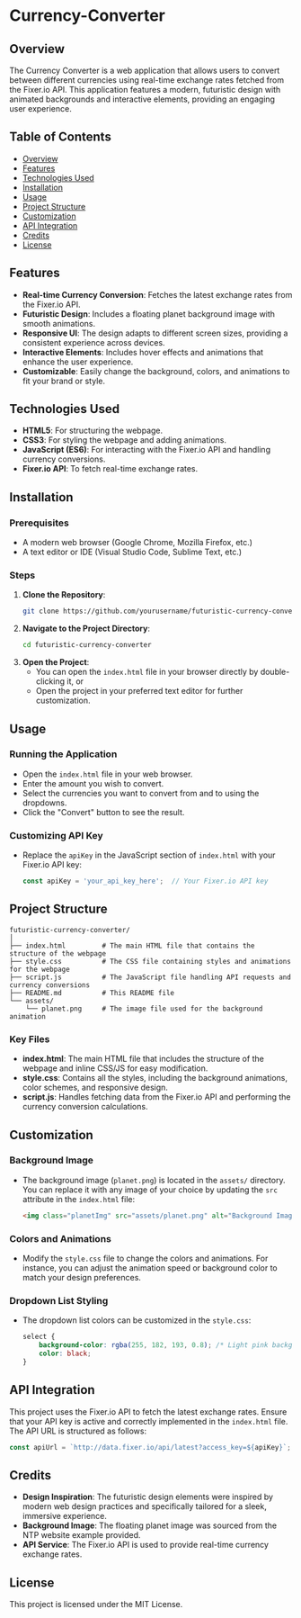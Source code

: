 # Currency-Converter

## Overview

The Currency Converter is a web application that allows users to convert between different currencies using real-time exchange rates fetched from the Fixer.io API. This application features a modern, futuristic design with animated backgrounds and interactive elements, providing an engaging user experience.

## Table of Contents

- [Overview](#overview)
- [Features](#features)
- [Technologies Used](#technologies-used)
- [Installation](#installation)
- [Usage](#usage)
- [Project Structure](#project-structure)
- [Customization](#customization)
- [API Integration](#api-integration)
- [Credits](#credits)
- [License](#license)

## Features

- **Real-time Currency Conversion**: Fetches the latest exchange rates from the Fixer.io API.
- **Futuristic Design**: Includes a floating planet background image with smooth animations.
- **Responsive UI**: The design adapts to different screen sizes, providing a consistent experience across devices.
- **Interactive Elements**: Includes hover effects and animations that enhance the user experience.
- **Customizable**: Easily change the background, colors, and animations to fit your brand or style.

## Technologies Used

- **HTML5**: For structuring the webpage.
- **CSS3**: For styling the webpage and adding animations.
- **JavaScript (ES6)**: For interacting with the Fixer.io API and handling currency conversions.
- **Fixer.io API**: To fetch real-time exchange rates.

## Installation

### Prerequisites
- A modern web browser (Google Chrome, Mozilla Firefox, etc.)
- A text editor or IDE (Visual Studio Code, Sublime Text, etc.)

### Steps
1. **Clone the Repository**:
   ```bash
   git clone https://github.com/yourusername/futuristic-currency-converter.git
   ```
2. **Navigate to the Project Directory**:
   ```bash
   cd futuristic-currency-converter
   ```
3. **Open the Project**:
   - You can open the `index.html` file in your browser directly by double-clicking it, or
   - Open the project in your preferred text editor for further customization.

## Usage

### Running the Application
- Open the `index.html` file in your web browser.
- Enter the amount you wish to convert.
- Select the currencies you want to convert from and to using the dropdowns.
- Click the "Convert" button to see the result.

### Customizing API Key
- Replace the `apiKey` in the JavaScript section of `index.html` with your Fixer.io API key:
  ```javascript
  const apiKey = 'your_api_key_here';  // Your Fixer.io API key
  ```

## Project Structure

```plaintext
futuristic-currency-converter/
│
├── index.html         # The main HTML file that contains the structure of the webpage
├── style.css          # The CSS file containing styles and animations for the webpage
├── script.js          # The JavaScript file handling API requests and currency conversions
├── README.md          # This README file
└── assets/
    └── planet.png     # The image file used for the background animation
```

### Key Files
- **index.html**: The main HTML file that includes the structure of the webpage and inline CSS/JS for easy modification.
- **style.css**: Contains all the styles, including the background animations, color schemes, and responsive design.
- **script.js**: Handles fetching data from the Fixer.io API and performing the currency conversion calculations.

## Customization

### Background Image
- The background image (`planet.png`) is located in the `assets/` directory. You can replace it with any image of your choice by updating the `src` attribute in the `index.html` file:
  ```html
  <img class="planetImg" src="assets/planet.png" alt="Background Image">
  ```

### Colors and Animations
- Modify the `style.css` file to change the colors and animations. For instance, you can adjust the animation speed or background color to match your design preferences.

### Dropdown List Styling
- The dropdown list colors can be customized in the `style.css`:
  ```css
  select {
      background-color: rgba(255, 182, 193, 0.8); /* Light pink background */
      color: black;
  }
  ```

## API Integration

This project uses the Fixer.io API to fetch the latest exchange rates. Ensure that your API key is active and correctly implemented in the `index.html` file. The API URL is structured as follows:

```javascript
const apiUrl = `http://data.fixer.io/api/latest?access_key=${apiKey}`;
```

## Credits

- **Design Inspiration**: The futuristic design elements were inspired by modern web design practices and specifically tailored for a sleek, immersive experience.
- **Background Image**: The floating planet image was sourced from the NTP website example provided.
- **API Service**: The Fixer.io API is used to provide real-time currency exchange rates.

## License

This project is licensed under the MIT License.
